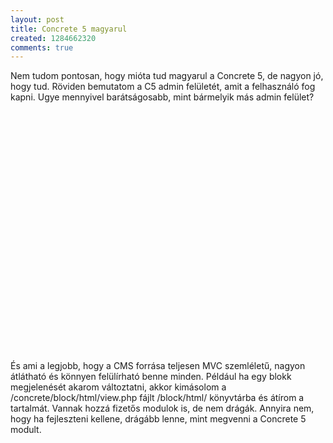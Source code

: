 ```yaml
---
layout: post
title: Concrete 5 magyarul
created: 1284662320
comments: true
---
```

Nem tudom pontosan, hogy mióta tud magyarul a Concrete 5, de nagyon jó, hogy tud. Röviden bemutatom a C5 admin felületét, amit a felhasználó fog kapni. Ugye mennyivel barátságosabb, mint bármelyik más admin felület?

<object width="480" height="385"><param name="movie" value="http://www.youtube.com/v/AGW2E84vy00?fs=1&amp;hl=hu_HU"></param><param name="allowFullScreen" value="true"></param><param name="allowscriptaccess" value="always"></param><embed src="http://www.youtube.com/v/AGW2E84vy00?fs=1&amp;hl=hu_HU" type="application/x-shockwave-flash" allowscriptaccess="always" allowfullscreen="true" width="480" height="385"></embed></object>

És ami a legjobb, hogy a CMS forrása teljesen MVC szemléletű, nagyon átlátható és könnyen felülírható benne minden. Például ha egy blokk megjelenését akarom változtatni, akkor kimásolom a /concrete/block/html/view.php fájlt /block/html/ könyvtárba és átírom a tartalmát. Vannak hozzá fizetős modulok is, de nem drágák. Annyira nem, hogy ha fejleszteni kellene, drágább lenne, mint megvenni a Concrete 5 modult.
